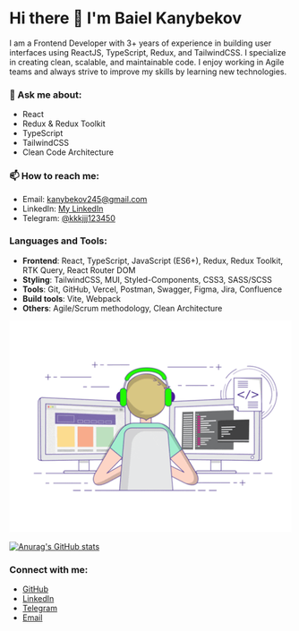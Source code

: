 # Hi there 👋 I'm Baiel Kanybekov

I am a Frontend Developer with 3+ years of experience in building user interfaces using ReactJS, TypeScript, Redux, and TailwindCSS. I specialize in creating clean, scalable, and maintainable code. I enjoy working in Agile teams and always strive to improve my skills by learning new technologies.

### 💬 Ask me about:
- React
- Redux & Redux Toolkit
- TypeScript
- TailwindCSS
- Clean Code Architecture

### 📫 How to reach me:
- Email: [kanybekov245@gmail.com](mailto:kanybekov245@gmail.com)
- LinkedIn: [My LinkedIn](https://linkedin.com/in/kanybekov)
- Telegram: [@kkkjjj123450](https://t.me/kkkjjj123450)

### Languages and Tools:
- **Frontend**: React, TypeScript, JavaScript (ES6+), Redux, Redux Toolkit, RTK Query, React Router DOM
- **Styling**: TailwindCSS, MUI, Styled-Components, CSS3, SASS/SCSS
- **Tools**: Git, GitHub, Vercel, Postman, Swagger, Figma, Jira, Confluence
- **Build tools**: Vite, Webpack
- **Others**: Agile/Scrum methodology, Clean Architecture

<img  src="assets/coding.gif">

[![Anurag's GitHub stats](https://github-readme-stats.vercel.app/api?username=bayoDev0kkk&show_icons=true&theme=radical)](https://github.com/anuraghazra/github-readme-stats)

### Connect with me:
- [GitHub](https://github.com/bayoDev0kkk)
- [LinkedIn](https://linkedin.com/in/kanybekov)
- [Telegram](https://t.me/kkkjjj123450)
- [Email](mailto:kanybekov245@gmail.com)



